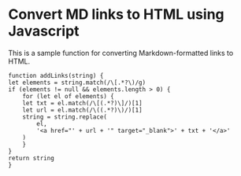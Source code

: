 # Convert MD links to HTML using Javascript

This is a sample function for converting Markdown-formatted links to HTML.

    function addLinks(string) {
    let elements = string.match(/\[.*?\)/g)
    if (elements != null && elements.length > 0) {
        for (let el of elements) {
        let txt = el.match(/\[(.*?)\]/)[1]
        let url = el.match(/\((.*?)\)/)[1]
        string = string.replace(
            el,
            '<a href="' + url + '" target="_blank">' + txt + '</a>'
        )
        }
    }
    return string
    }
